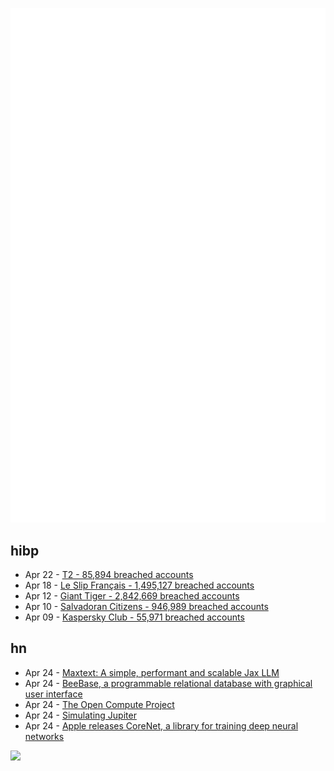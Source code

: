 ![Metrics](https://raw.githubusercontent.com/phixion/phixion/master/metrics.svg)

## hibp

<!--
for https://github.com/phixion/phixion/blob/main/.github/workflows/feeds.yml
-->
<!--START_SECTION:haveibeenpwnd-->
- Apr 22 - [T2 - 85,894 breached accounts](https://haveibeenpwned.com/PwnedWebsites#T2)
- Apr 18 - [Le Slip Français - 1,495,127 breached accounts](https://haveibeenpwned.com/PwnedWebsites#LeSlipFrancais)
- Apr 12 - [Giant Tiger - 2,842,669 breached accounts](https://haveibeenpwned.com/PwnedWebsites#GiantTiger)
- Apr 10 - [Salvadoran Citizens - 946,989 breached accounts](https://haveibeenpwned.com/PwnedWebsites#SalvadoranCitizens)
- Apr 09 - [Kaspersky Club - 55,971 breached accounts](https://haveibeenpwned.com/PwnedWebsites#KasperskyClub)
<!--END_SECTION:haveibeenpwnd-->

## hn

<!--
for https://github.com/phixion/phixion/blob/main/.github/workflows/feeds.yml
-->
<!--START_SECTION:hn-->
- Apr 24 - [Maxtext: A simple, performant and scalable Jax LLM](https://github.com/google/maxtext)
- Apr 24 - [BeeBase, a programmable relational database with graphical user interface](https://beebase.sourceforge.io)
- Apr 24 - [The Open Compute Project](https://www.opencompute.org/about)
- Apr 24 - [Simulating Jupiter](https://emildziewanowski.com/flowfields/)
- Apr 24 - [Apple releases CoreNet, a library for training deep neural networks](https://github.com/apple/corenet)
<!--END_SECTION:hn-->

<!--
for https://yhype.me
-->
![](https://hit.yhype.me/github/profile?user_id=13013670)
